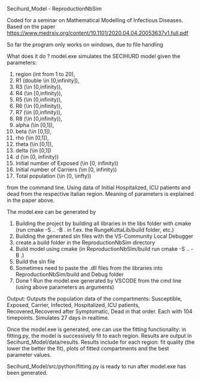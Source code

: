 Secihurd_Model - ReproductionNbSim

Coded for a seminar on Mathematical Modelling of Infectious Diseases.
Based on the paper https://www.medrxiv.org/content/10.1101/2020.04.04.20053637v1.full.pdf

So far the program only works on windows, due to file handling

What does it do ?
model.exe simulates the SECIHURD model given the parameters: 
1. region (int from 1 to 20), 
2. R1 (double \in [0,infinity]), 
3. R3 (\in [0,infinity)), 
4. R4 (\in [0,infinity)), 
5. R5 (\in [0,infinity)),
6. R6 (\in [0,infinity)),
7. R7 (\in [0,infinity)),
8. R8 (\in [0,infinity)),
9. alpha (\in [0,1]),
10. beta (\in [0,1]),
11. rho  (\in [0,1]),
12. theta (\in [0,1]),
13. delta (\in [0,1])
14. d (\in [0, infinity))
15. Initial number of Exposed (\in [0, infinity))
16. Initial number of Carriers (\in [0, infinity))
17. Total population (\in [0, \infty))

from the command line.
Using data of Initial Hospitalized, ICU patients and dead from the respective Italian region. Meaning of parameters is explained in the paper above.

The model.exe can be generated by
1. Building the project by building all libraries in the libs folder with cmake (run cmake -S .. -B . in f.ex. the RungeKuttaLib/build folder, etc.)
2. Building the generated sln files with the VS-Community Local Debugger
3. create a build folder in the ReproductionNbSim directory
4. Build model using cmake (in ReproductionNbSIm/build run cmake -S .. -B .)
5. Build the sln file
6. Sometimes need to paste the .dll files from the libraries into ReproductionNbSim/build and Debug folder
7. Done ! Run the model.exe generated by VSCODE from the cmd line (using above parameters as arguments)

Output:
Outputs the population data of the compartments: 
Susceptible, Exposed, Carrier, Infected, Hospitalized, ICU patients, Recovered,Recovered after Symptomatic, Dead
in that order. Each with 104 timepoints.
Simulates 27 days in realtime.

Once the model.exe is generated, one can use the fitting functionality:
in fitting.py, the model is successively fit to each region. Results are output in Secihurd_Model/data/results.
Results include for each region: fit quality (the lower the better the fit), plots of fitted compartments and the best parameter values.

Secihurd_Model/src/python/fitting.py is ready to run after model.exe has been generated.

